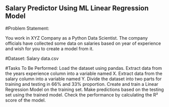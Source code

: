 ## Salary Predictor Using ML Linear Regression Model
#Problem Statement:

You work in XYZ Company as a Python Data Scientist. The company officials have collected some data on salaries based on year of experience and wish for you to create a model from it.

#Dataset: Salary data.csv

#Tasks To Be Performed:
Load the dataset using pandas.
Extract data from the years experience column into a variable named X.
Extract data from the salary column into a variable named Y.
Divide the dataset into two parts for training and testing in 66% and 33% proportion.
Create and train a Linear Regression Model on the training set.
Make predictions based on the testing set using the trained model.
Check the performance by calculating the R² score of the model.
